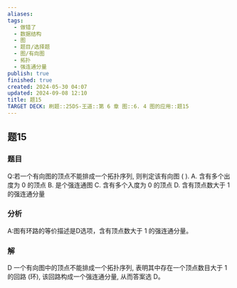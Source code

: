 ```yaml
---
aliases: 
tags:
  - 做错了
  - 数据结构
  - 图
  - 题目/选择题
  - 图/有向图
  - 拓扑
  - 强连通分量
publish: true
finished: true
created: 2024-05-30 04:07
updated: 2024-09-08 12:10
title: 题15
TARGET DECK: 刷题::25DS-王道::第 6 章 图::6. 4 图的应用::题15
---
```

## 题15
### 题目
Q:若一个有向图的顶点不能排成一个拓扑序列, 则判定该有向图 ( ).
A. 含有多个出度为 0 的顶点 
B. 是个强连通图
C. 含有多个入度为 0 的顶点 
D. 含有顶点数大于 1 的强连通分量
### 分析
A:图有环路的等价描述是D选项，含有顶点数大于 1 的强连通分量。
### 解
D
一个有向图中的顶点不能排成一个拓扑序列, 表明其中存在一个顶点数目大于 1 的回路 (环), 该回路构成一个强连通分量, 从而答案选 D。


